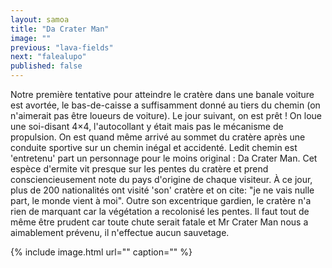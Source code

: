 ```yaml
---
layout: samoa
title: "Da Crater Man"
image: ""
previous: "lava-fields"
next: "falealupo"
published: false
---
```


Notre première tentative pour atteindre le cratère dans une banale voiture est avortée, le bas-de-caisse a suffisamment donné au tiers du chemin (on n'aimerait pas être loueurs de voiture). Le jour suivant, on est prêt ! On loue une soi-disant 4×4, l'autocollant y était mais pas le mécanisme de propulsion. On est quand même arrivé au sommet du cratère après une conduite sportive sur un chemin inégal et accidenté. Ledit chemin est 'entretenu' part un personnage pour le moins original : Da Crater Man. Cet espèce d'ermite vit presque sur les pentes du cratère et prend consciencieusement note du pays d'origine de chaque visiteur. À ce jour, plus de 200 nationalités ont visité 'son' cratère et on cite: "je ne vais nulle part, le monde vient à moi". Outre son excentrique gardien, le cratère n'a rien de marquant car la végétation a recolonisé les pentes. Il faut tout de même être prudent car toute chute serait fatale et Mr Crater Man nous a aimablement prévenu, il n'effectue aucun sauvetage.

{% include image.html url="" caption="" %}